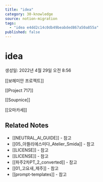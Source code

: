 ```yaml
---
title: "idea"
category: 30-knowledge
source: notion-migration
tags:
  - "idea e4dd2c14c0db49beabded867a50a855a"
published: false
---
```


# idea

생성일: 2022년 4월 29일 오전 8:56

[[보헤미안 프로젝트]]

[[Project 717]]

[[Soupnice]]

[[오마카세]]

## Related Notes
- [[NEUTRAL_AI_GUIDE]] - 참고
- [[05_아뜰리에스미다_Atelier_Smida]] - 참고
- [[LICENSE]] - 참고
- [[LICENSE]] - 참고
- [[파주2차PT_2_converted]] - 참고
- [[01_고요새_제주]] - 참고
- [[prompt-templates]] - 참고
